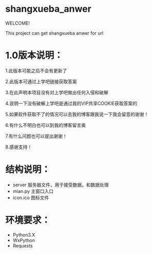 # shangxueba_anwer

WELCOME!

This project can get shangxueba anwer for url

# 1.0版本说明：

1.此版本可能之后不会有更新了

2.此版本可通过上学吧链接获取答案

3.在此声明本项目没有对上学吧做出任何入侵和破解

4.说明一下没有破解上学吧是通过我的VIP共享COOKIE获取答案的

5.如果软件获取不了的情况可以去我的博客跟我说一下我会留意的谢谢！

6.有什么不明白也可以到我的博客留言奥

7.有什么问题也可以提出谢谢！

8.感谢支持！

# 结构说明：

- server 服务器文件，用于接受数据，和数据处理
- mian.py 主窗口入口
- icon.ico 图标文件

# 环境要求：

- Python3.X
- WxPython
- Requests
